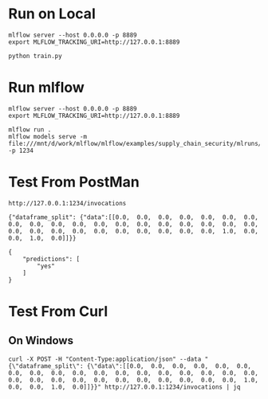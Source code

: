# Run on Local
    mlflow server --host 0.0.0.0 -p 8889
    export MLFLOW_TRACKING_URI=http://127.0.0.1:8889

    python train.py

# Run mlflow

    mlflow server --host 0.0.0.0 -p 8889
    export MLFLOW_TRACKING_URI=http://127.0.0.1:8889
    
    mlflow run .
    mlflow models serve -m file:///mnt/d/work/mlflow/mlflow/examples/supply_chain_security/mlruns/0/2848e2593fc24c7cbcef69b5ad8ec148/artifacts/model -p 1234

# Test From PostMan


    http://127.0.0.1:1234/invocations

    {"dataframe_split": {"data":[[0.0,  0.0,  0.0,  0.0,  0.0,  0.0,  0.0,  0.0,  0.0,  0.0,  0.0,  0.0,  0.0,  0.0,  0.0,  0.0,  0.0,  0.0,  0.0,  0.0,  0.0,  0.0,  0.0,  0.0,  0.0,  0.0,  0.0,  0.0,  0.0,  1.0,  0.0,  0.0,  1.0,  0.0]]}}

    {
        "predictions": [
            "yes"
        ]
    }


# Test From Curl

## On Windows

    curl -X POST -H "Content-Type:application/json" --data "{\"dataframe_split\": {\"data\":[[0.0,  0.0,  0.0,  0.0,  0.0,  0.0,  0.0,  0.0,  0.0,  0.0,  0.0,  0.0,  0.0,  0.0,  0.0,  0.0,  0.0,  0.0,  0.0,  0.0,  0.0,  0.0,  0.0,  0.0,  0.0,  0.0,  0.0,  0.0,  0.0,  1.0,  0.0,  0.0,  1.0,  0.0]]}}" http://127.0.0.1:1234/invocations | jq



